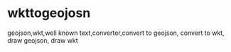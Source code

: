 # wkttogeojosn
geojson,wkt,well known text,converter,convert to geojson, convert to wkt, draw geojson, draw wkt
